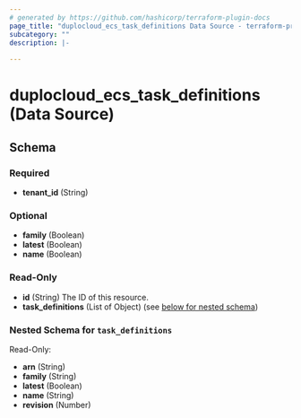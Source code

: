 ```yaml
---
# generated by https://github.com/hashicorp/terraform-plugin-docs
page_title: "duplocloud_ecs_task_definitions Data Source - terraform-provider-duplocloud"
subcategory: ""
description: |-
  
---
```


# duplocloud_ecs_task_definitions (Data Source)





<!-- schema generated by tfplugindocs -->
## Schema

### Required

- **tenant_id** (String)

### Optional

- **family** (Boolean)
- **latest** (Boolean)
- **name** (Boolean)

### Read-Only

- **id** (String) The ID of this resource.
- **task_definitions** (List of Object) (see [below for nested schema](#nestedatt--task_definitions))

<a id="nestedatt--task_definitions"></a>
### Nested Schema for `task_definitions`

Read-Only:

- **arn** (String)
- **family** (String)
- **latest** (Boolean)
- **name** (String)
- **revision** (Number)


